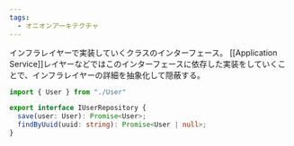 ```yaml
---
tags:
  - オニオンアーキテクチャ
---
```

インフラレイヤーで実装していくクラスのインターフェース。
[[Application Service]]レイヤーなどではこのインターフェースに依存した実装をしていくことで、インフラレイヤーの詳細を抽象化して隠蔽する。
```ts
import { User } from "./User"

export interface IUserRepository {
  save(user: User): Promise<User>;
  findByUuid(uuid: string): Promise<User | null>;
}
```
